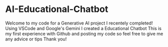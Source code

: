 # AI-Educational-Chatbot
Welcome to my code for a Generative AI project I recentely completed!
Using VSCode and Google's Gemini I created a Educational Chatbot 
This is my first experience with Github and posting my code so feel free to give me any advice or tips
Thank you!
